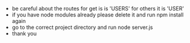 - be careful about the routes for get is is 'USERS' for others it is 'USER'
- if you have node modules already please delete it and run npm install again
- go to the correct project directory and run node server.js
- thank you
